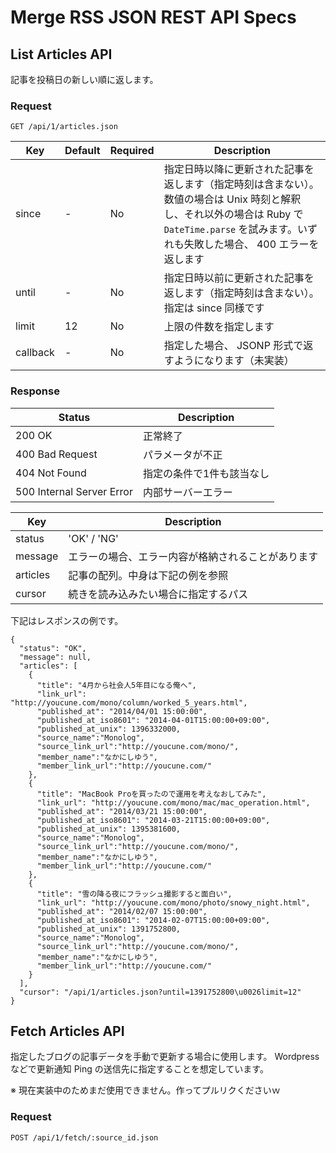# Merge RSS JSON REST API Specs

## List Articles API
記事を投稿日の新しい順に返します。

### Request

```
GET /api/1/articles.json
```

Key|Default|Required|Description
---|-------|--------|-----------
since|-|No|指定日時以降に更新された記事を返します（指定時刻は含まない）。数値の場合は Unix 時刻と解釈し、それ以外の場合は Ruby で <code>DateTime.parse</code> を試みます。いずれも失敗した場合、 400 エラーを返します
until|-|No|指定日時以前に更新された記事を返します（指定時刻は含まない）。指定は since 同様です
limit|12|No|上限の件数を指定します
callback|-|No|指定した場合、 JSONP 形式で返すようになります（未実装）

### Response

Status|Description
------|-----------
200 OK|正常終了
400 Bad Request|パラメータが不正
404 Not Found|指定の条件で1件も該当なし
500 Internal Server Error|内部サーバーエラー

Key|Description
---|-----------
status|'OK' / 'NG'
message|エラーの場合、エラー内容が格納されることがあります
articles|記事の配列。中身は下記の例を参照
cursor|続きを読み込みたい場合に指定するパス

下記はレスポンスの例です。

```
{
  "status": "OK",
  "message": null,
  "articles": [
    {
      "title": "4月から社会人5年目になる俺へ",
      "link_url": "http://youcune.com/mono/column/worked_5_years.html",
      "published_at": "2014/04/01 15:00:00",
      "published_at_iso8601": "2014-04-01T15:00:00+09:00",
      "published_at_unix": 1396332000,
      "source_name":"Monolog",
      "source_link_url":"http://youcune.com/mono/",
      "member_name":"なかにしゆう",
      "member_link_url":"http://youcune.com/"
    },
    {
      "title": "MacBook Proを買ったので運用を考えなおしてみた",
      "link_url": "http://youcune.com/mono/mac/mac_operation.html",
      "published_at": "2014/03/21 15:00:00",
      "published_at_iso8601": "2014-03-21T15:00:00+09:00",
      "published_at_unix": 1395381600,
      "source_name":"Monolog",
      "source_link_url":"http://youcune.com/mono/",
      "member_name":"なかにしゆう",
      "member_link_url":"http://youcune.com/"
    },
    {
      "title": "雪の降る夜にフラッシュ撮影すると面白い",
      "link_url": "http://youcune.com/mono/photo/snowy_night.html",
      "published_at": "2014/02/07 15:00:00",
      "published_at_iso8601": "2014-02-07T15:00:00+09:00",
      "published_at_unix": 1391752800,
      "source_name":"Monolog",
      "source_link_url":"http://youcune.com/mono/",
      "member_name":"なかにしゆう",
      "member_link_url":"http://youcune.com/"
    }
  ],
  "cursor": "/api/1/articles.json?until=1391752800\u0026limit=12"
}
```

## Fetch Articles API
指定したブログの記事データを手動で更新する場合に使用します。 Wordpress などで更新通知 Ping の送信先に指定することを想定しています。

※ 現在実装中のためまだ使用できません。作ってプルリクくださいｗ

### Request

```
POST /api/1/fetch/:source_id.json
```
